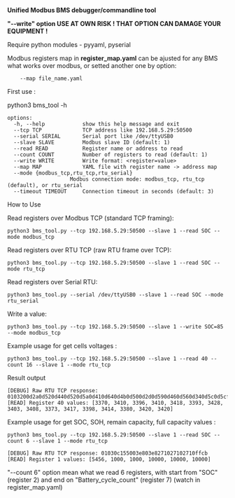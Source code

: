 **Unified Modbus BMS debugger/commandline tool**

**"--write" option USE AT OWN RISK ! THAT OPTION CAN DAMAGE YOUR EQUIPMENT !**

Require python modules - pyyaml, pyserial

Modbus registers map in **register_map.yaml** can be ajusted for any BMS what works over modbus, or setted another one by option:

        --map file_name.yaml

First use :

python3 bms_tool -h

    options:
      -h, --help            show this help message and exit
      --tcp TCP             TCP address like 192.168.5.29:50500
      --serial SERIAL       Serial port like /dev/ttyUSB0
      --slave SLAVE         Modbus slave ID (default: 1)
      --read READ           Register name or address to read
      --count COUNT         Number of registers to read (default: 1)
      --write WRITE         Write format: <register=value>
      --map MAP             YAML file with register name -> address map
      --mode {modbus_tcp,rtu_tcp,rtu_serial}
                        Modbus connection mode: modbus_tcp, rtu_tcp (default), or rtu_serial
      --timeout TIMEOUT     Connection timeout in seconds (default: 3)


How to Use

Read registers over Modbus TCP (standard TCP framing):

    python3 bms_tool.py --tcp 192.168.5.29:50500 --slave 1 --read SOC --mode modbus_tcp

Read registers over RTU TCP (raw RTU frame over TCP):

    python3 bms_tool.py --tcp 192.168.5.29:50500 --slave 1 --read SOC --mode rtu_tcp

Read registers over Serial RTU:

    python3 bms_tool.py --serial /dev/ttyUSB0 --slave 1 --read SOC --mode rtu_serial

Write a value:

    python3 bms_tool.py --tcp 192.168.5.29:50500 --slave 1 --write SOC=85 --mode modbus_tcp


Example usage for get cells voltages :

    python3 bms_tool.py --tcp 192.168.5.29:50500 --slave 1 --read 40 --count 16 --slave 1 --mode rtu_tcp

Result output

    [DEBUG] Raw RTU TCP response: 0103200d2a0d520d440d520d5a0d410d640d4b0d500d2d0d590d460d560d340d5c0d5cfbb0
    [READ] Register 40 values: [3370, 3410, 3396, 3410, 3418, 3393, 3428, 3403, 3408, 3373, 3417, 3398, 3414, 3380, 3420, 3420]

Example usage for get SOC, SOH, remain capacity, full capacity values :

    python3 bms_tool.py --tcp 192.168.5.29:50500 --slave 1 --read SOC --count 6 --slave 1 --mode rtu_tcp

    [DEBUG] Raw RTU TCP response: 01030c155003e803e8271027102710ffcb
    [READ] Register 1 values: [5456, 1000, 1000, 10000, 10000, 10000]

"--count 6" option mean what we read 6 registers, with start from "SOC" (register 2) and end on "Battery_cycle_count" (register 7) (watch in register_map.yaml)

